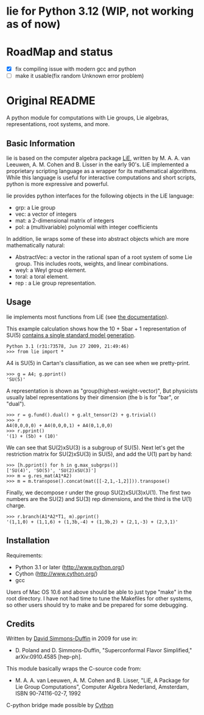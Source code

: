 lie for Python 3.12 (WIP, not working as of now)
===

# RoadMap and status

- [x] fix compiling issue with modern gcc and python
- [ ] make it usable(fix random Unknown error problem)

# Original README

A python module for computations with Lie groups, Lie algebras,
representations, root systems, and more.

Basic Information
-----------------

lie is based on the computer algebra package [LiE](http://www-math.univ-poitiers.fr/~maavl/LiE/),
written by M. A. A. van Leeuwen, A. M. Cohen and B. Lisser in the
early 90's.  LiE implemented a proprietary scripting language as a
wrapper for its mathematical algorithms.  While this language is
useful for interactive computations and short scripts, python is more
expressive and powerful.

lie provides python interfaces for the following objects in the LiE language:

 - grp: a Lie group
 - vec: a vector of integers
 - mat: a 2-dimensional matrix of integers
 - pol: a (multivariable) polynomial with integer coefficients

In addition, lie wraps some of these into abstract objects which
are more mathematically natural:

 - AbstractVec: a vector in the rational span of a root system of some
   Lie group. This includes roots, weights, and linear combinations.
 - weyl: a Weyl group element.
 - toral: a toral element.
 - rep : a Lie group representation.

Usage
-----

lie implements most functions from LiE
(see [the documentation](http://www-math.univ-poitiers.fr/~maavl/LiEman/manual.pdf)).

This example calculation shows how the 10 + 5bar + 1 representation of
SU(5) [contains a single standard model generation](http://en.wikipedia.org/wiki/Grand_Unified_Theory).

    Python 3.1 (r31:73578, Jun 27 2009, 21:49:46)
    >>> from lie import *

A4 is SU(5) in Cartan's classifiation, as we can see when we
pretty-print.

    >>> g = A4; g.pprint()
    'SU(5)'

A representation is shown as "group(highest-weight-vector)",
But physicists usually label representations by their dimension
(the b is for "bar", or "dual").

    >>> r = g.fund().dual() + g.alt_tensor(2) + g.trivial()
    >>> r
    A4(0,0,0,0) + A4(0,0,0,1) + A4(0,1,0,0)
    >>> r.pprint()
    '(1) + (5b) + (10)'

We can see that SU(2)xSU(3) is a subgroup of SU(5).
Next let's get the restriction matrix for SU(2)xSU(3) in SU(5), and
add the U(1) part by hand:

    >>> [h.pprint() for h in g.max_subgrps()]
    ['SU(4)', 'SO(5)', 'SU(2)xSU(3)']
    >>> m = g.res_mat(A1*A2)
    >>> m = m.transpose().concat(mat([[-2,1,-1,2]])).transpose()

Finally, we decompose r under the group SU(2)xSU(3)xU(1).
The first two numbers are the SU(2) and SU(3) rep dimensions,
and the third is the U(1) charge.

    >>> r.branch(A1*A2*T1, m).pprint() 
    '(1,1,0) + (1,1,6) + (1,3b,-4) + (1,3b,2) + (2,1,-3) + (2,3,1)'

Installation
------------

Requirements:

 - Python 3.1 or later (<http://www.python.org/>)
 - Cython (<http://www.cython.org/>)
 - gcc

Users of Mac OS 10.6 and above should be able to just type "make" in
the root directory.  I have not had time to tune the Makefiles for
other systems, so other users should try to make and be prepared for
some debugging.

Credits
-------

Written by [David Simmons-Duffin](http://davidsd.org) in 2009 for use in:
 
 - D. Poland and D. Simmons-Duffin, "Superconformal Flavor Simplified,"
   arXiv:0910.4585 [hep-ph].

This module basically wraps the C-source code from:

 - M. A. A. van Leeuwen, A. M. Cohen and B. Lisser, "LiE, A Package for
   Lie Group Computations", Computer Algebra Nederland, Amsterdam, ISBN
   90-74116-02-7, 1992

C-python bridge made possible by [Cython](http://www.cython.org/)
